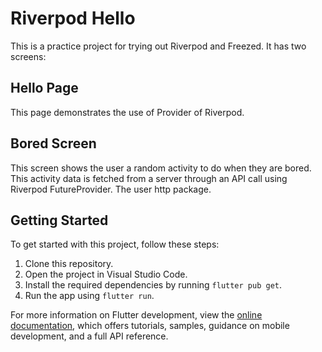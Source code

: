 # Riverpod Hello

This is a practice project for trying out Riverpod and Freezed. It has two screens:

## Hello Page

This page demonstrates the use of Provider of Riverpod.

## Bored Screen

This screen shows the user a random activity to do when they are bored. This activity data is fetched from a server through an API call using Riverpod FutureProvider. The user http package.

## Getting Started

To get started with this project, follow these steps:

1. Clone this repository.
2. Open the project in Visual Studio Code.
3. Install the required dependencies by running `flutter pub get`.
4. Run the app using `flutter run`.

For more information on Flutter development, view the [online documentation](https://docs.flutter.dev/), which offers tutorials, samples, guidance on mobile development, and a full API reference.
